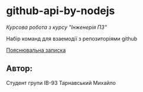 # github-api-by-nodejs
*Курсова робота з курсу "Інженерія ПЗ"*

Набір команд для взаемодії з репозиторіями github

[Пояснювальна записка](/doc/report.md)
## Автор:
Студент групи ІВ-93 Тарнавський Михайло
